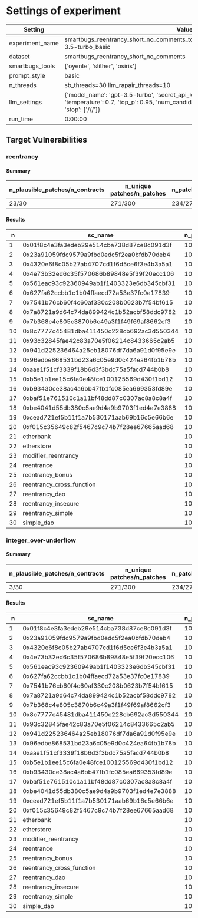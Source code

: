 # Settings of experiment

| Setting | Value |
| --- | --- |
| experiment_name | smartbugs_reentrancy_short_no_comments_tools3_patches10_tmp0.7_topp0.95_gpt-3.5-turbo_basic |
| dataset | smartbugs_reentrancy_short_no_comments |
| smartbugs_tools | ['oyente', 'slither', 'osiris'] |
| prompt_style | basic |
| n_threads | sb_threads=30 llm_rapair_threads=10 |
| llm_settings | {'model_name': 'gpt-3.5-turbo', 'secret_api_key': 'KTH_OPENAI_API_KEY', 'temperature': 0.7, 'top_p': 0.95, 'num_candidate_patches': 10, 'max_time': 3600, 'stop': ['///']} |
| run_time | 0:00:00 |

## Target Vulnerabilities


### reentrancy

#### Summary
| n_plausible_patches/n_contracts | n_unique patches/n_patches | n_patches_compiles/n_unique_patches |
| --- | --- | --- |
| 23/30 | 271/300 | 234/271 |

#### Results
| n | sc_name | n_patches | unique_paches_that_compile | best_patch | compiles | plausible_patch | osiris | oyente | slither |
| --- | --- | --- | --- | --- | --- | --- | --- | --- | --- |
| 1 | 0x01f8c4e3fa3edeb29e514cba738d87ce8c091d3f | 10 | 8/10 | patch_2 | True | True | Fix/Fix | Bug/Fix | Bug/Fix|
| 2 | 0x23a91059fdc9579a9fbd0edc5f2ea0bfdb70deb4 | 10 | 9/9 | patch_1 | True | False | Bug/Bug | Fix/Fix | Bug/Fix|
| 3 | 0x4320e6f8c05b27ab4707cd1f6d5ce6f3e4b3a5a1 | 10 | 7/10 | patch_3 | True | True | Bug/Fix | Fix/Fix | Bug/Fix|
| 4 | 0x4e73b32ed6c35f570686b89848e5f39f20ecc106 | 10 | 10/10 | patch_0 | True | True | Fix/Fix | Fix/Fix | Bug/Fix|
| 5 | 0x561eac93c92360949ab1f1403323e6db345cbf31 | 10 | 5/9 | patch_1 | True | False | Bug/Bug | Fix/Fix | Bug/Fix|
| 6 | 0x627fa62ccbb1c1b04ffaecd72a53e37fc0e17839 | 10 | 9/10 | patch_8 | True | True | Bug/Fix | Fix/Fix | Bug/Fix|
| 7 | 0x7541b76cb60f4c60af330c208b0623b7f54bf615 | 10 | 10/10 | patch_1 | True | True | Bug/Fix | Fix/Fix | Bug/Fix|
| 8 | 0x7a8721a9d64c74da899424c1b52acbf58ddc9782 | 10 | 9/10 | patch_6 | True | True | Bug/Fix | Fix/Fix | Bug/Fix|
| 9 | 0x7b368c4e805c3870b6c49a3f1f49f69af8662cf3 | 10 | 10/10 | patch_2 | True | True | Bug/Fix | Fix/Fix | Bug/Fix|
| 10 | 0x8c7777c45481dba411450c228cb692ac3d550344 | 10 | 9/10 | patch_1 | True | True | Bug/Fix | Fix/Fix | Bug/Fix|
| 11 | 0x93c32845fae42c83a70e5f06214c8433665c2ab5 | 10 | 10/10 | patch_4 | True | True | Bug/Fix | Fix/Fix | Bug/Fix|
| 12 | 0x941d225236464a25eb18076df7da6a91d0f95e9e | 10 | 4/10 | patch_8 | True | False | Bug/Fix | Bug/Fix | Bug/Bug|
| 13 | 0x96edbe868531bd23a6c05e9d0c424ea64fb1b78b | 10 | 8/8 | patch_3 | True | True | Bug/Fix | Fix/Fix | Bug/Fix|
| 14 | 0xaae1f51cf3339f18b6d3f3bdc75a5facd744b0b8 | 10 | 10/10 | patch_1 | True | True | Bug/Fix | Bug/Fix | Bug/Fix|
| 15 | 0xb5e1b1ee15c6fa0e48fce100125569d430f1bd12 | 10 | 10/10 | patch_0 | True | True | Bug/Fix | Fix/Fix | Bug/Fix|
| 16 | 0xb93430ce38ac4a6bb47fb1fc085ea669353fd89e | 10 | 10/10 | patch_5 | True | True | Bug/Fix | Bug/Fix | Bug/Fix|
| 17 | 0xbaf51e761510c1a11bf48dd87c0307ac8a8c8a4f | 10 | 8/9 | patch_0 | True | False | Bug/Bug | Bug/Fix | Bug/Fix|
| 18 | 0xbe4041d55db380c5ae9d4a9b9703f1ed4e7e3888 | 10 | 6/8 | patch_0 | True | False | Fix/Fix | Fix/Fix | Bug/Bug|
| 19 | 0xcead721ef5b11f1a7b530171aab69b16c5e66b6e | 10 | 10/10 | patch_0 | True | True | Bug/Fix | Fix/Fix | Bug/Fix|
| 20 | 0xf015c35649c82f5467c9c74b7f28ee67665aad68 | 10 | 10/10 | patch_1 | True | True | Bug/Fix | Fix/Fix | Bug/Fix|
| 21 | etherbank | 10 | 7/8 | patch_4 | True | True | Bug/Fix | Fix/Fix | Bug/Fix|
| 22 | etherstore | 10 | 4/5 | patch_0 | True | True | Bug/Fix | Bug/Fix | Bug/Fix|
| 23 | modifier_reentrancy | 10 | 8/9 | patch_0 | True | True | Fix/Fix | Fix/Fix | Fix/Fix|
| 24 | reentrance | 10 | 9/9 | patch_0 | True | True | Bug/Fix | Fix/Fix | Bug/Fix|
| 25 | reentrancy_bonus | 10 | 4/9 | patch_4 | True | True | Bug/Fix | Fix/Fix | Bug/Fix|
| 26 | reentrancy_cross_function | 10 | 5/5 | patch_0 | True | False | Bug/Bug | Fix/Fix | Bug/Fix|
| 27 | reentrancy_dao | 10 | 5/7 | patch_0 | True | False | Bug/Bug | Fix/Fix | Bug/Fix|
| 28 | reentrancy_insecure | 10 | 3/9 | patch_1 | True | True | Bug/Fix | Bug/Fix | Bug/Fix|
| 29 | reentrancy_simple | 10 | 9/9 | patch_3 | True | True | Bug/Fix | Fix/Fix | Bug/Fix|
| 30 | simple_dao | 10 | 8/8 | patch_0 | True | True | Bug/Fix | Fix/Fix | Bug/Fix|

### integer_over-underflow

#### Summary
| n_plausible_patches/n_contracts | n_unique patches/n_patches | n_patches_compiles/n_unique_patches |
| --- | --- | --- |
| 3/30 | 271/300 | 234/271 |

#### Results
| n | sc_name | n_patches | unique_paches_that_compile | best_patch | compiles | plausible_patch | osiris | oyente | slither |
| --- | --- | --- | --- | --- | --- | --- | --- | --- | --- |
| 1 | 0x01f8c4e3fa3edeb29e514cba738d87ce8c091d3f | 10 | 8/10 | patch_0 | True | False | Bug/Bug | Fix/Fix | Fix/Fix|
| 2 | 0x23a91059fdc9579a9fbd0edc5f2ea0bfdb70deb4 | 10 | 9/9 | patch_0 | True | False | Bug/Bug | Fix/Fix | Fix/Fix|
| 3 | 0x4320e6f8c05b27ab4707cd1f6d5ce6f3e4b3a5a1 | 10 | 7/10 | patch_0 | True | False | Bug/Bug | Fix/Fix | Fix/Fix|
| 4 | 0x4e73b32ed6c35f570686b89848e5f39f20ecc106 | 10 | 10/10 | patch_0 | True | False | Bug/Bug | Fix/Fix | Fix/Fix|
| 5 | 0x561eac93c92360949ab1f1403323e6db345cbf31 | 10 | 5/9 | patch_1 | True | False | Bug/Bug | Fix/Fix | Fix/Fix|
| 6 | 0x627fa62ccbb1c1b04ffaecd72a53e37fc0e17839 | 10 | 9/10 | patch_0 | True | False | Bug/Bug | Fix/Fix | Fix/Fix|
| 7 | 0x7541b76cb60f4c60af330c208b0623b7f54bf615 | 10 | 10/10 | patch_0 | True | False | Bug/Bug | Fix/Fix | Fix/Fix|
| 8 | 0x7a8721a9d64c74da899424c1b52acbf58ddc9782 | 10 | 9/10 | patch_1 | True | False | Bug/Bug | Fix/Fix | Fix/Fix|
| 9 | 0x7b368c4e805c3870b6c49a3f1f49f69af8662cf3 | 10 | 10/10 | patch_0 | True | False | Bug/Bug | Fix/Fix | Fix/Fix|
| 10 | 0x8c7777c45481dba411450c228cb692ac3d550344 | 10 | 9/10 | patch_0 | True | False | Bug/Bug | Fix/Fix | Fix/Fix|
| 11 | 0x93c32845fae42c83a70e5f06214c8433665c2ab5 | 10 | 10/10 | patch_0 | True | False | Bug/Bug | Fix/Fix | Fix/Fix|
| 12 | 0x941d225236464a25eb18076df7da6a91d0f95e9e | 10 | 4/10 | patch_3 | True | False | Bug/Bug | Fix/Fix | Fix/Fix|
| 13 | 0x96edbe868531bd23a6c05e9d0c424ea64fb1b78b | 10 | 8/8 | patch_0 | True | False | Bug/Bug | Fix/Fix | Fix/Fix|
| 14 | 0xaae1f51cf3339f18b6d3f3bdc75a5facd744b0b8 | 10 | 10/10 | patch_0 | True | False | Bug/Bug | Fix/Fix | Fix/Fix|
| 15 | 0xb5e1b1ee15c6fa0e48fce100125569d430f1bd12 | 10 | 10/10 | patch_0 | True | False | Bug/Bug | Fix/Fix | Fix/Fix|
| 16 | 0xb93430ce38ac4a6bb47fb1fc085ea669353fd89e | 10 | 10/10 | patch_0 | True | False | Bug/Bug | Fix/Fix | Fix/Fix|
| 17 | 0xbaf51e761510c1a11bf48dd87c0307ac8a8c8a4f | 10 | 8/9 | patch_0 | True | False | Bug/Bug | Fix/Fix | Fix/Fix|
| 18 | 0xbe4041d55db380c5ae9d4a9b9703f1ed4e7e3888 | 10 | 6/8 | patch_1 | True | True | Bug/Fix | Fix/Fix | Fix/Fix|
| 19 | 0xcead721ef5b11f1a7b530171aab69b16c5e66b6e | 10 | 10/10 | patch_0 | True | False | Bug/Bug | Fix/Fix | Fix/Fix|
| 20 | 0xf015c35649c82f5467c9c74b7f28ee67665aad68 | 10 | 10/10 | patch_0 | True | False | Bug/Bug | Fix/Fix | Fix/Fix|
| 21 | etherbank | 10 | 7/8 | patch_0 | True | False | Fix/Bug | Fix/Fix | Fix/Fix|
| 22 | etherstore | 10 | 4/5 | patch_0 | True | False | Bug/Bug | Fix/Fix | Fix/Fix|
| 23 | modifier_reentrancy | 10 | 8/9 | patch_2 | True | True | Fix/Fix | Fix/Fix | Fix/Fix|
| 24 | reentrance | 10 | 9/9 | patch_0 | True | False | Bug/Bug | Fix/Fix | Fix/Fix|
| 25 | reentrancy_bonus | 10 | 4/9 | patch_1 | True | False | Bug/Bug | Fix/Fix | Fix/Fix|
| 26 | reentrancy_cross_function | 10 | 5/5 | patch_0 | True | False | Bug/Bug | Fix/Fix | Fix/Fix|
| 27 | reentrancy_dao | 10 | 5/7 | patch_1 | True | False | Bug/Bug | Fix/Fix | Fix/Fix|
| 28 | reentrancy_insecure | 10 | 3/9 | patch_1 | True | True | Fix/Fix | Fix/Fix | Fix/Fix|
| 29 | reentrancy_simple | 10 | 9/9 | patch_0 | True | False | Bug/Bug | Fix/Fix | Fix/Fix|
| 30 | simple_dao | 10 | 8/8 | patch_0 | True | False | Bug/Bug | Fix/Fix | Fix/Fix|
